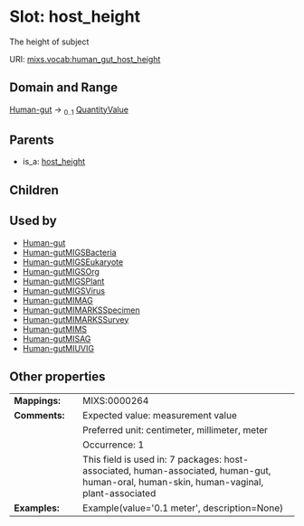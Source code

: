 
# Slot: host_height


The height of subject

URI: [mixs.vocab:human_gut_host_height](https://w3id.org/mixs/vocab/human_gut_host_height)


## Domain and Range

[Human-gut](Human-gut.md) &#8594;  <sub>0..1</sub> [QuantityValue](QuantityValue.md)

## Parents

 *  is_a: [host_height](host_height.md)

## Children


## Used by

 * [Human-gut](Human-gut.md)
 * [Human-gutMIGSBacteria](Human-gutMIGSBacteria.md)
 * [Human-gutMIGSEukaryote](Human-gutMIGSEukaryote.md)
 * [Human-gutMIGSOrg](Human-gutMIGSOrg.md)
 * [Human-gutMIGSPlant](Human-gutMIGSPlant.md)
 * [Human-gutMIGSVirus](Human-gutMIGSVirus.md)
 * [Human-gutMIMAG](Human-gutMIMAG.md)
 * [Human-gutMIMARKSSpecimen](Human-gutMIMARKSSpecimen.md)
 * [Human-gutMIMARKSSurvey](Human-gutMIMARKSSurvey.md)
 * [Human-gutMIMS](Human-gutMIMS.md)
 * [Human-gutMISAG](Human-gutMISAG.md)
 * [Human-gutMIUVIG](Human-gutMIUVIG.md)

## Other properties

|  |  |  |
| --- | --- | --- |
| **Mappings:** | | MIXS:0000264 |
| **Comments:** | | Expected value: measurement value |
|  | | Preferred unit: centimeter, millimeter, meter |
|  | | Occurrence: 1 |
|  | | This field is used in: 7 packages: host-associated, human-associated, human-gut, human-oral, human-skin, human-vaginal, plant-associated |
| **Examples:** | | Example(value='0.1 meter', description=None) |


